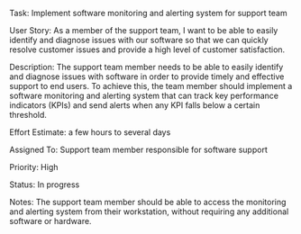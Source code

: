 Task: Implement software monitoring and alerting system for support team

User Story: As a member of the support team, I want to be able to easily identify and diagnose issues with our software so that we can quickly resolve customer issues and provide a high level of customer satisfaction.

Description: The support team member needs to be able to easily identify and diagnose issues with software in order to provide timely and effective support to end users.
To achieve this, the team member should implement a software monitoring and alerting system that can track key performance indicators (KPIs) and send alerts when any KPI falls below a certain threshold.

Effort Estimate: a few hours to several days 

Assigned To: Support team member responsible for software support

Priority: High

Status: In progress

Notes: The support team member should be able to access the monitoring and alerting system from their workstation, without requiring any additional software or hardware.
